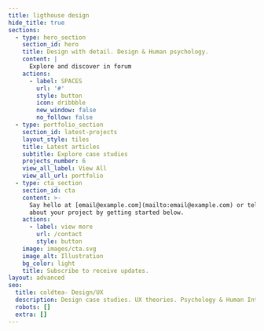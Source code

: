 ```yaml
---
title: ligthouse design
hide_title: true
sections:
  - type: hero_section
    section_id: hero
    title: Design with detail. Design & Human psychology.
    content: |
      Explore and discover in forum
    actions:
      - label: SPACES
        url: '#'
        style: button
        icon: dribbble
        new_window: false
        no_follow: false
  - type: portfolio_section
    section_id: latest-projects
    layout_style: tiles
    title: Latest articles
    subtitle: Explore case studies
    projects_number: 6
    view_all_label: View All
    view_all_url: portfolio
  - type: cta_section
    section_id: cta
    content: >-
      Say hello at [email@example.com](mailto:email@example.com) or tell us more
      about your project by getting started below.
    actions:
      - label: view more
        url: /contact
        style: button
    image: images/cta.svg
    image_alt: Illustration
    bg_color: light
    title: Subscribe to receive updates.
layout: advanced
seo:
  title: coldtea- Design/UX
  description: Design case studies. UX theories. Psychology & Human Interactions.
  robots: []
  extra: []
---
```

